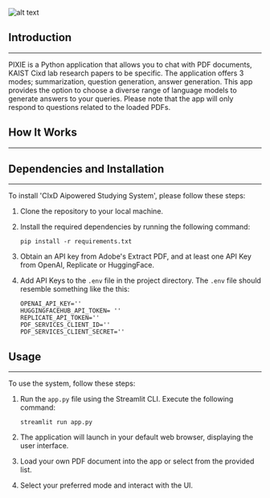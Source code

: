 

![alt text](https://github.com/syeminpark/PIXIE-Papers-In-uX-Interaction-Exploration/blob/main/pixie_image.JPG?raw=true)





## Introduction 
------------
PIXIE  is a Python application that allows you to chat with PDF documents, KAIST Cixd lab research papers to be specific. The application offers 3 modes; summarization, question generation, answer generation. This app provides the option to choose a diverse range of language models to generate answers to your queries. Please note that the app will only respond to questions related to the loaded PDFs.

## How It Works 
------------

## Dependencies and Installation 
----------------------------
To install 'CIxD Aipowered Studying System', please follow these steps:

1. Clone the repository to your local machine.

2. Install the required dependencies by running the following command:
   ```
   pip install -r requirements.txt
   ```

3. Obtain an API key from Adobe's Extract PDF, and at least one API Key from OpenAI, Replicate or HuggingFace.
4. Add API Keys to the `.env` file in the project directory. The  `.env` file should resemble something like the this:
   ```
   OPENAI_API_KEY=''
   HUGGINGFACEHUB_API_TOKEN= ''
   REPLICATE_API_TOKEN=''
   PDF_SERVICES_CLIENT_ID=''
   PDF_SERVICES_CLIENT_SECRET=''
    ```


## Usage
-----
To use the system, follow these steps:

1. Run the `app.py` file using the Streamlit CLI. Execute the following command:
   ```
   streamlit run app.py
   ```

2. The application will launch in your default web browser, displaying the user interface.

3. Load your own PDF document into the app or select from the provided list.

4. Select your preferred mode and interact with the UI. 
